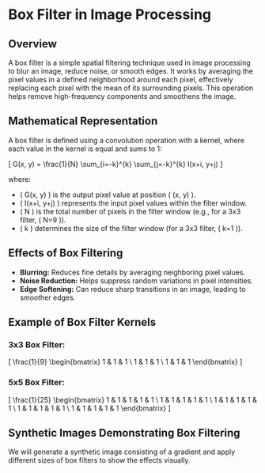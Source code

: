 # Box Filter in Image Processing

## Overview
A box filter is a simple spatial filtering technique used in image processing to blur an image, reduce noise, or smooth edges. It works by averaging the pixel values in a defined neighborhood around each pixel, effectively replacing each pixel with the mean of its surrounding pixels. This operation helps remove high-frequency components and smoothens the image.

## Mathematical Representation
A box filter is defined using a convolution operation with a kernel, where each value in the kernel is equal and sums to 1:

\[
G(x, y) = \frac{1}{N} \sum_{i=-k}^{k} \sum_{j=-k}^{k} I(x+i, y+j)
\]

where:
- \( G(x, y) \) is the output pixel value at position \( (x, y) \).
- \( I(x+i, y+j) \) represents the input pixel values within the filter window.
- \( N \) is the total number of pixels in the filter window (e.g., for a 3x3 filter, \( N=9 \)).
- \( k \) determines the size of the filter window (for a 3x3 filter, \( k=1 \)).

## Effects of Box Filtering
- **Blurring:** Reduces fine details by averaging neighboring pixel values.
- **Noise Reduction:** Helps suppress random variations in pixel intensities.
- **Edge Softening:** Can reduce sharp transitions in an image, leading to smoother edges.

## Example of Box Filter Kernels
### 3x3 Box Filter:
\[
\frac{1}{9} \begin{bmatrix} 1 & 1 & 1 \\ 1 & 1 & 1 \\ 1 & 1 & 1 \end{bmatrix}
\]

### 5x5 Box Filter:
\[
\frac{1}{25} \begin{bmatrix} 1 & 1 & 1 & 1 & 1 \\ 1 & 1 & 1 & 1 & 1 \\ 1 & 1 & 1 & 1 & 1 \\ 1 & 1 & 1 & 1 & 1 \\ 1 & 1 & 1 & 1 & 1 \end{bmatrix}
\]

## Synthetic Images Demonstrating Box Filtering
We will generate a synthetic image consisting of a gradient and apply different sizes of box filters to show the effects visually.